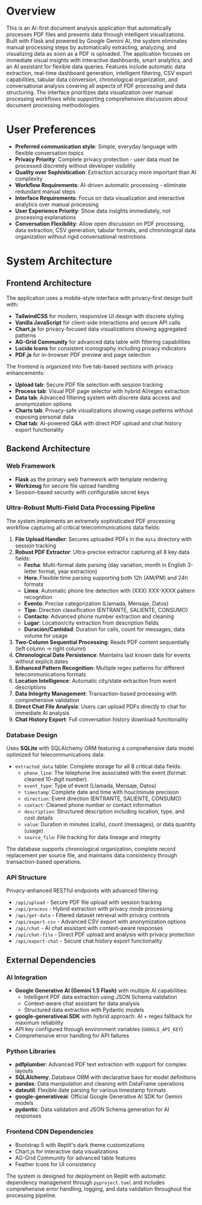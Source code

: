 # Overview

This is an AI-first document analysis application that automatically processes PDF files and presents data through intelligent visualizations. Built with Flask and powered by Google Gemini AI, the system eliminates manual processing steps by automatically extracting, analyzing, and visualizing data as soon as a PDF is uploaded. The application focuses on immediate visual insights with interactive dashboards, smart analytics, and an AI assistant for flexible data queries. Features include automatic data extraction, real-time dashboard generation, intelligent filtering, CSV export capabilities, tabular data conversion, chronological organization, and conversational analysis covering all aspects of PDF processing and data structuring. The interface prioritizes data visualization over manual processing workflows while supporting comprehensive discussion about document processing methodologies.

# User Preferences

- **Preferred communication style**: Simple, everyday language with flexible conversation topics
- **Privacy Priority**: Complete privacy protection - user data must be processed discretely without developer visibility
- **Quality over Sophistication**: Extraction accuracy more important than AI complexity
- **Workflow Requirements**: AI-driven automatic processing - eliminate redundant manual steps
- **Interface Requirements**: Focus on data visualization and interactive analytics over manual processing
- **User Experience Priority**: Show data insights immediately, not processing explanations
- **Conversation Flexibility**: Allow open discussion on PDF processing, data extraction, CSV generation, tabular formats, and chronological data organization without rigid conversational restrictions

# System Architecture

## Frontend Architecture

The application uses a mobile-style interface with privacy-first design built with:
- **TailwindCSS** for modern, responsive UI design with discrete styling
- **Vanilla JavaScript** for client-side interactions and secure API calls
- **Chart.js** for privacy-focused data visualizations showing aggregated patterns
- **AG-Grid Community** for advanced data table with filtering capabilities
- **Lucide Icons** for consistent iconography including privacy indicators
- **PDF.js** for in-browser PDF preview and page selection

The frontend is organized into five tab-based sections with privacy enhancements:
- **Upload tab**: Secure PDF file selection with session tracking
- **Process tab**: Visual PDF page selector with hybrid AI/regex extraction
- **Data tab**: Advanced filtering system with discrete data access and anonymization options
- **Charts tab**: Privacy-safe visualizations showing usage patterns without exposing personal data
- **Chat tab**: AI-powered Q&A with direct PDF upload and chat history export functionality

## Backend Architecture

### Web Framework
- **Flask** as the primary web framework with template rendering
- **Werkzeug** for secure file upload handling
- Session-based security with configurable secret keys

### Ultra-Robust Multi-Field Data Processing Pipeline
The system implements an extremely sophisticated PDF processing workflow capturing all critical telecommunications data fields:

1. **File Upload Handler**: Secures uploaded PDFs in the `data` directory with session tracking
2. **Robust PDF Extractor**: Ultra-precise extractor capturing all 8 key data fields:
   - **Fecha**: Multi-format date parsing (day variation, month in English 3-letter format, year extraction)
   - **Hora**: Flexible time parsing supporting both 12h (AM/PM) and 24h formats
   - **Línea**: Automatic phone line detection with (XXX) XXX-XXXX pattern recognition
   - **Evento**: Precise categorization (Llamada, Mensaje, Datos)
   - **Tipo**: Direction classification (ENTRANTE, SALIENTE, CONSUMO)
   - **Contacto**: Advanced phone number extraction and cleaning
   - **Lugar**: Location/city extraction from description fields
   - **Duración/Cantidad**: Duration for calls, count for messages, data volume for usage
3. **Two-Column Sequential Processing**: Reads PDF content sequentially (left column → right column)
4. **Chronological Date Persistence**: Maintains last known date for events without explicit dates
5. **Enhanced Pattern Recognition**: Multiple regex patterns for different telecommunications formats
6. **Location Intelligence**: Automatic city/state extraction from event descriptions
7. **Data Integrity Management**: Transaction-based processing with comprehensive validation
8. **Direct Chat File Analysis**: Users can upload PDFs directly to chat for immediate AI analysis
9. **Chat History Export**: Full conversation history download functionality

### Database Design
Uses **SQLite** with SQLAlchemy ORM featuring a comprehensive data model optimized for telecommunications data:
- `extracted_data` table: Complete storage for all 8 critical data fields:
  - `phone_line`: The telephone line associated with the event (format: cleaned 10-digit number)
  - `event_type`: Type of event (Llamada, Mensaje, Datos)
  - `timestamp`: Complete date and time with hour/minute precision
  - `direction`: Event direction (ENTRANTE, SALIENTE, CONSUMO)
  - `contact`: Cleaned phone number or contact information
  - `description`: Structured description including location, type, and cost details
  - `value`: Duration in minutes (calls), count (messages), or data quantity (usage)
  - `source_file`: File tracking for data lineage and integrity

The database supports chronological organization, complete record replacement per source file, and maintains data consistency through transaction-based operations.

### API Structure
Privacy-enhanced RESTful endpoints with advanced filtering:
- `/api/upload` - Secure PDF file upload with session tracking
- `/api/process` - Hybrid extraction with privacy mode processing
- `/api/get-data` - Filtered dataset retrieval with privacy controls
- `/api/export-csv` - Advanced CSV export with anonymization options
- `/api/chat` - AI chat assistant with context-aware responses
- `/api/chat-file` - Direct PDF upload and analysis with privacy protection
- `/api/export-chat` - Secure chat history export functionality

## External Dependencies

### AI Integration
- **Google Generative AI (Gemini 1.5 Flash)** with multiple AI capabilities:
  - Intelligent PDF data extraction using JSON Schema validation
  - Context-aware chat assistant for data analysis
  - Structured data extraction with Pydantic models
- **google-generativeai SDK** with hybrid approach: AI + regex fallback for maximum reliability
- API key configured through environment variables (`GOOGLE_API_KEY`)
- Comprehensive error handling for API failures

### Python Libraries
- **pdfplumber**: Advanced PDF text extraction with support for complex layouts
- **SQLAlchemy**: Database ORM with declarative base for model definitions
- **pandas**: Data manipulation and cleaning with DataFrame operations
- **dateutil**: Flexible date parsing for various timestamp formats
- **google-generativeai**: Official Google Generative AI SDK for Gemini models
- **pydantic**: Data validation and JSON Schema generation for AI responses

### Frontend CDN Dependencies
- Bootstrap 5 with Replit's dark theme customizations
- Chart.js for interactive data visualizations
- AG-Grid Community for advanced table features
- Feather Icons for UI consistency

The system is designed for deployment on Replit with automatic dependency management through `pyproject.toml` and includes comprehensive error handling, logging, and data validation throughout the processing pipeline.